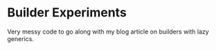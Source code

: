 # Builder Experiments

Very messy code to go along with my blog article on builders with lazy generics.
